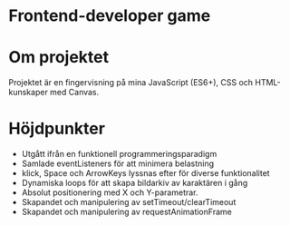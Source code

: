 # Frontend-developer game
  
# Om projektet
Projektet är en fingervisning på mina JavaScript (ES6+), CSS och HTML-kunskaper med Canvas.

# Höjdpunkter
- Utgått ifrån en funktionell programmeringsparadigm
- Samlade eventListeners för att minimera belastning
- klick, Space och ArrowKeys lyssnas efter för diverse funktionalitet
- Dynamiska loops för att skapa bildarkiv av karaktären i gång
- Absolut positionering med X och Y-parametrar.
- Skapandet och manipulering av setTimeout/clearTimeout
- Skapandet och manipulering av requestAnimationFrame
